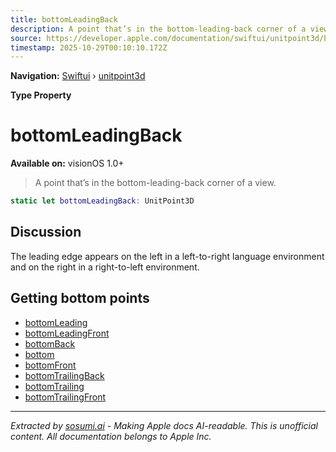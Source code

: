 ```yaml
---
title: bottomLeadingBack
description: A point that’s in the bottom-leading-back corner of a view.
source: https://developer.apple.com/documentation/swiftui/unitpoint3d/bottomleadingback
timestamp: 2025-10-29T00:10:10.172Z
---
```


**Navigation:** [Swiftui](/documentation/swiftui) › [unitpoint3d](/documentation/swiftui/unitpoint3d)

**Type Property**

# bottomLeadingBack

**Available on:** visionOS 1.0+

> A point that’s in the bottom-leading-back corner of a view.

```swift
static let bottomLeadingBack: UnitPoint3D
```

## Discussion

The leading edge appears on the left in a left-to-right language environment and on the right in a right-to-left environment.

## Getting bottom points

- [bottomLeading](/documentation/swiftui/unitpoint3d/bottomleading)
- [bottomLeadingFront](/documentation/swiftui/unitpoint3d/bottomleadingfront)
- [bottomBack](/documentation/swiftui/unitpoint3d/bottomback)
- [bottom](/documentation/swiftui/unitpoint3d/bottom)
- [bottomFront](/documentation/swiftui/unitpoint3d/bottomfront)
- [bottomTrailingBack](/documentation/swiftui/unitpoint3d/bottomtrailingback)
- [bottomTrailing](/documentation/swiftui/unitpoint3d/bottomtrailing)
- [bottomTrailingFront](/documentation/swiftui/unitpoint3d/bottomtrailingfront)

---

*Extracted by [sosumi.ai](https://sosumi.ai) - Making Apple docs AI-readable.*
*This is unofficial content. All documentation belongs to Apple Inc.*
